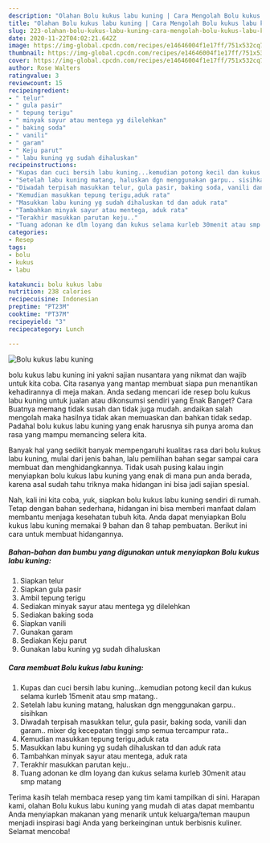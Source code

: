 ```yaml
---
description: "Olahan Bolu kukus labu kuning | Cara Mengolah Bolu kukus labu kuning Yang Bisa Manjain Lidah"
title: "Olahan Bolu kukus labu kuning | Cara Mengolah Bolu kukus labu kuning Yang Bisa Manjain Lidah"
slug: 223-olahan-bolu-kukus-labu-kuning-cara-mengolah-bolu-kukus-labu-kuning-yang-bisa-manjain-lidah
date: 2020-11-22T04:02:21.642Z
image: https://img-global.cpcdn.com/recipes/e14646004f1e17ff/751x532cq70/bolu-kukus-labu-kuning-foto-resep-utama.jpg
thumbnail: https://img-global.cpcdn.com/recipes/e14646004f1e17ff/751x532cq70/bolu-kukus-labu-kuning-foto-resep-utama.jpg
cover: https://img-global.cpcdn.com/recipes/e14646004f1e17ff/751x532cq70/bolu-kukus-labu-kuning-foto-resep-utama.jpg
author: Rose Walters
ratingvalue: 3
reviewcount: 15
recipeingredient:
- " telur"
- " gula pasir"
- " tepung terigu"
- " minyak sayur atau mentega yg dilelehkan"
- " baking soda"
- " vanili"
- " garam"
- " Keju parut"
- " labu kuning yg sudah dihaluskan"
recipeinstructions:
- "Kupas dan cuci bersih labu kuning...kemudian potong kecil dan kukus selama kurleb 15menit atau smp matang.."
- "Setelah labu kuning matang, haluskan dgn menggunakan garpu.. sisihkan"
- "Diwadah terpisah masukkan telur, gula pasir, baking soda, vanili dan garam.. mixer dg kecepatan tinggi smp semua tercampur rata.."
- "Kemudian masukkan tepung terigu,aduk rata"
- "Masukkan labu kuning yg sudah dihaluskan td dan aduk rata"
- "Tambahkan minyak sayur atau mentega, aduk rata"
- "Terakhir masukkan parutan keju.."
- "Tuang adonan ke dlm loyang dan kukus selama kurleb 30menit atau smp matang"
categories:
- Resep
tags:
- bolu
- kukus
- labu

katakunci: bolu kukus labu 
nutrition: 238 calories
recipecuisine: Indonesian
preptime: "PT23M"
cooktime: "PT37M"
recipeyield: "3"
recipecategory: Lunch

---
```



![Bolu kukus labu kuning](https://img-global.cpcdn.com/recipes/e14646004f1e17ff/751x532cq70/bolu-kukus-labu-kuning-foto-resep-utama.jpg)


bolu kukus labu kuning ini yakni sajian nusantara yang nikmat dan wajib untuk kita coba. Cita rasanya yang mantap membuat siapa pun menantikan kehadirannya di meja makan.
Anda sedang mencari ide resep bolu kukus labu kuning untuk jualan atau dikonsumsi sendiri yang Enak Banget? Cara Buatnya memang tidak susah dan tidak juga mudah. andaikan salah mengolah maka hasilnya tidak akan memuaskan dan bahkan tidak sedap. Padahal bolu kukus labu kuning yang enak harusnya sih punya aroma dan rasa yang mampu memancing selera kita.



Banyak hal yang sedikit banyak mempengaruhi kualitas rasa dari bolu kukus labu kuning, mulai dari jenis bahan, lalu pemilihan bahan segar sampai cara membuat dan menghidangkannya. Tidak usah pusing kalau ingin menyiapkan bolu kukus labu kuning yang enak di mana pun anda berada, karena asal sudah tahu triknya maka hidangan ini bisa jadi sajian spesial.


Nah, kali ini kita coba, yuk, siapkan bolu kukus labu kuning sendiri di rumah. Tetap dengan bahan sederhana, hidangan ini bisa memberi manfaat dalam membantu menjaga kesehatan tubuh kita. Anda dapat menyiapkan Bolu kukus labu kuning memakai 9 bahan dan 8 tahap pembuatan. Berikut ini cara untuk membuat hidangannya.

<!--inarticleads1-->

##### Bahan-bahan dan bumbu yang digunakan untuk menyiapkan Bolu kukus labu kuning:

1. Siapkan  telur
1. Siapkan  gula pasir
1. Ambil  tepung terigu
1. Sediakan  minyak sayur atau mentega yg dilelehkan
1. Sediakan  baking soda
1. Siapkan  vanili
1. Gunakan  garam
1. Sediakan  Keju parut
1. Gunakan  labu kuning yg sudah dihaluskan




<!--inarticleads2-->

##### Cara membuat Bolu kukus labu kuning:

1. Kupas dan cuci bersih labu kuning...kemudian potong kecil dan kukus selama kurleb 15menit atau smp matang..
1. Setelah labu kuning matang, haluskan dgn menggunakan garpu.. sisihkan
1. Diwadah terpisah masukkan telur, gula pasir, baking soda, vanili dan garam.. mixer dg kecepatan tinggi smp semua tercampur rata..
1. Kemudian masukkan tepung terigu,aduk rata
1. Masukkan labu kuning yg sudah dihaluskan td dan aduk rata
1. Tambahkan minyak sayur atau mentega, aduk rata
1. Terakhir masukkan parutan keju..
1. Tuang adonan ke dlm loyang dan kukus selama kurleb 30menit atau smp matang




Terima kasih telah membaca resep yang tim kami tampilkan di sini. Harapan kami, olahan Bolu kukus labu kuning yang mudah di atas dapat membantu Anda menyiapkan makanan yang menarik untuk keluarga/teman maupun menjadi inspirasi bagi Anda yang berkeinginan untuk berbisnis kuliner. Selamat mencoba!
